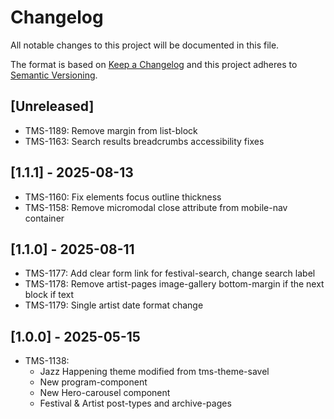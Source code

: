 # Changelog

All notable changes to this project will be documented in this file.

The format is based on [Keep a Changelog](http://keepachangelog.com/en/1.0.0/)
and this project adheres to [Semantic Versioning](http://semver.org/spec/v2.0.0.html).

## [Unreleased]

- TMS-1189: Remove margin from list-block
- TMS-1163: Search results breadcrumbs accessibility fixes

## [1.1.1] - 2025-08-13

- TMS-1160: Fix elements focus outline thickness
- TMS-1158: Remove micromodal close attribute from mobile-nav container

## [1.1.0] - 2025-08-11

- TMS-1177: Add clear form link for festival-search, change search label
- TMS-1178: Remove artist-pages image-gallery bottom-margin if the next block if text
- TMS-1179: Single artist date format change

## [1.0.0] - 2025-05-15

- TMS-1138:
    - Jazz Happening theme modified from tms-theme-savel
    - New program-component
    - New Hero-carousel component
    - Festival & Artist post-types and archive-pages

